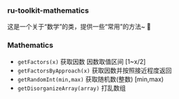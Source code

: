 ### ru-toolkit-mathematics

这是一个关于“数学”的类，提供一些“常用”的方法~ 💃

### Mathematics

* ```getFactors(x)```  获取因数  因数取值区间 [1~x/2]
* ```getFactorsByApproach(x)```  获取因数并按照接近程度返回  
* ```getRandomInt(min,max)```  获取随机数(整数) [min,max) 
* ```getDisorganizeArray(array)```  打乱数组  

